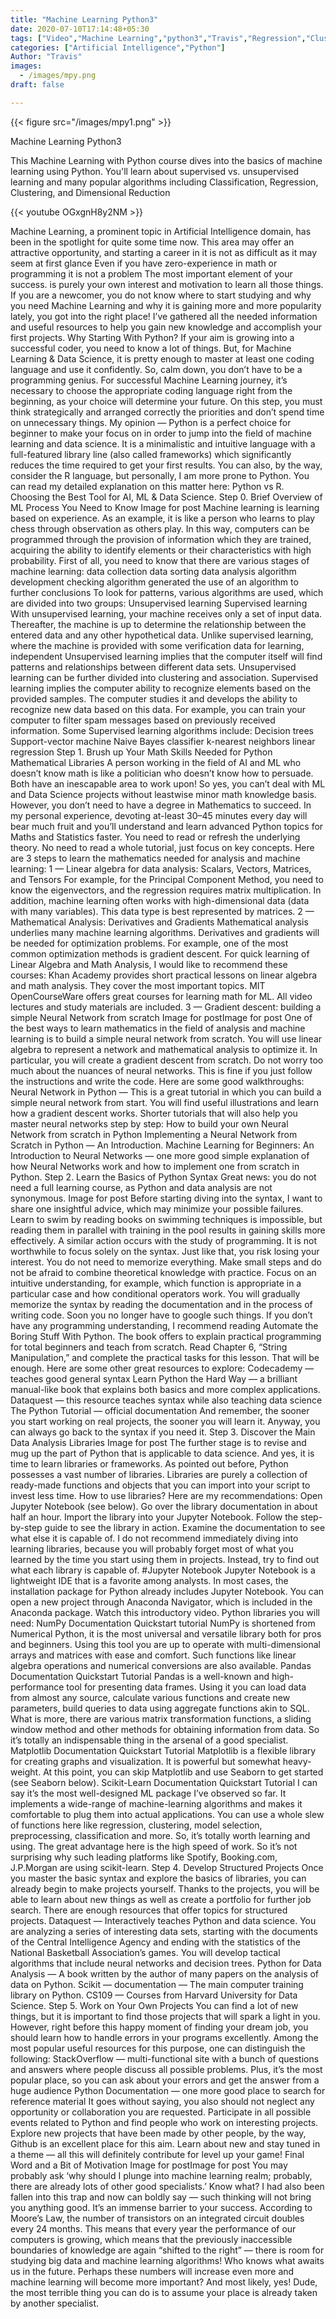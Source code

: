 ```yaml
---
title: "Machine Learning Python3"
date: 2020-07-10T17:14:48+05:30
tags: ["Video","Machine Learning","python3","Travis","Regression","Clustering","supervised","unsupervised"]
categories: ["Artificial Intelligence","Python"]
Author: "Travis"
images:
  - /images/mpy.png
draft: false

---
```


{{< figure src="/images/mpy1.png" >}}

Machine Learning Python3

This Machine Learning with Python course dives into the basics of machine learning using Python. You'll learn about supervised vs. unsupervised learning and many popular algorithms including Classification, Regression, Clustering, and Dimensional Reduction

{{< youtube OGxgnH8y2NM >}}

Machine Learning, a prominent topic in Artificial Intelligence domain, has been in the spotlight for quite some time now. This area may offer an attractive opportunity, and starting a career in it is not as difficult as it may seem at first glance  Even if you have zero-experience in math or programming it is not a problem The most important element of your success. is purely your own interest and motivation to learn all those things.
If you are a newcomer, you do not know where to start studying and why you need Machine Learning and why it is gaining more and more popularity lately, you got into the right place! I’ve gathered all the needed information and useful resources to help you gain new knowledge and accomplish your first projects.
Why Starting With Python?
If your aim is growing into a successful coder, you need to know a lot of things. But, for Machine Learning & Data Science, it is pretty enough to master at least one coding language and use it confidently. So, calm down, you don’t have to be a programming genius.
For successful Machine Learning journey, it’s necessary to choose the appropriate coding language right from the beginning, as your choice will determine your future. On this step, you must think strategically and arranged correctly the priorities and don’t spend time on unnecessary things.
My opinion — Python is a perfect choice for beginner to make your focus on in order to jump into the field of machine learning and data science. It is a minimalistic and intuitive language with a full-featured library line (also called frameworks) which significantly reduces the time required to get your first results.
You can also, by the way, consider the R language, but personally, I am more prone to Python. You can read my detailed explanation on this matter here:
Python vs R. Choosing the Best Tool for AI, ML & Data Science.
Step 0. Brief Overview of ML Process You Need to Know
Image for post
Machine learning is learning based on experience. As an example, it is like a person who learns to play chess through observation as others play. In this way, computers can be programmed through the provision of information which they are trained, acquiring the ability to identify elements or their characteristics with high probability.
First of all, you need to know that there are various stages of machine learning:
data collection
data sorting
data analysis
algorithm development
checking algorithm generated
the use of an algorithm to further conclusions
To look for patterns, various algorithms are used, which are divided into two groups:
Unsupervised learning
Supervised learning
With unsupervised learning, your machine receives only a set of input data. Thereafter, the machine is up to determine the relationship between the entered data and any other hypothetical data. Unlike supervised learning, where the machine is provided with some verification data for learning, independent Unsupervised learning implies that the computer itself will find patterns and relationships between different data sets. Unsupervised learning can be further divided into clustering and association.
Supervised learning implies the computer ability to recognize elements based on the provided samples. The computer studies it and develops the ability to recognize new data based on this data. For example, you can train your computer to filter spam messages based on previously received information.
Some Supervised learning algorithms include:
Decision trees
Support-vector machine
Naive Bayes classifier
k-nearest neighbors
linear regression
Step 1. Brush up Your Math Skills Needed for Python Mathematical Libraries
A person working in the field of AI and ML who doesn’t know math is like a politician who doesn’t know how to persuade. Both have an inescapable area to work upon!
So yes, you can’t deal with ML and Data Science projects without leastwise minor math knowledge basis. However, you don’t need to have a degree in Mathematics to succeed. In my personal experience, devoting at-least 30–45 minutes every day will bear much fruit and you’ll understand and learn advanced Python topics for Maths and Statistics faster.
You need to read or refresh the underlying theory. No need to read a whole tutorial, just focus on key concepts.
Here are 3 steps to learn the mathematics needed for analysis and machine learning:
1 — Linear algebra for data analysis: Scalars, Vectors, Matrices, and Tensors
For example, for the Principal Component Method, you need to know the eigenvectors, and the regression requires matrix multiplication. In addition, machine learning often works with high-dimensional data (data with many variables). This data type is best represented by matrices.
2 — Mathematical Analysis: Derivatives and Gradients
Mathematical analysis underlies many machine learning algorithms. Derivatives and gradients will be needed for optimization problems. For example, one of the most common optimization methods is gradient descent.
For quick learning of Linear Algebra and Math Analysis, I would like to recommend these courses:
Khan Academy provides short practical lessons on linear algebra and math analysis. They cover the most important topics.
MIT OpenCourseWare offers great courses for learning math for ML. All video lectures and study materials are included.
3 — Gradient descent: building a simple Neural Network from scratch
Image for postImage for post
One of the best ways to learn mathematics in the field of analysis and machine learning is to build a simple neural network from scratch. You will use linear algebra to represent a network and mathematical analysis to optimize it. In particular, you will create a gradient descent from scratch. Do not worry too much about the nuances of neural networks. This is fine if you just follow the instructions and write the code.
Here are some good walkthroughs:
Neural Network in Python — This is a great tutorial in which you can build a simple neural network from start. You will find useful illustrations and learn how a gradient descent works.
Shorter tutorials that will also help you master neural networks step by step:
How to build your own Neural Network from scratch in Python
Implementing a Neural Network from Scratch in Python — An Introduction.
Machine Learning for Beginners: An Introduction to Neural Networks — one more good simple explanation of how Neural Networks work and how to implement one from scratch in Python.
Step 2. Learn the Basics of Python Syntax
Great news: you do not need a full learning course, as Python and data analysis are not synonymous.
Image for post
Before starting diving into the syntax, I want to share one insightful advice, which may minimize your possible failures.
Learn to swim by reading books on swimming techniques is impossible, but reading them in parallel with training in the pool results in gaining skills more effectively.
A similar action occurs with the study of programming. It is not worthwhile to focus solely on the syntax. Just like that, you risk losing your interest.
You do not need to memorize everything. Make small steps and do not be afraid to combine theoretical knowledge with practice. Focus on an intuitive understanding, for example, which function is appropriate in a particular case and how conditional operators work. You will gradually memorize the syntax by reading the documentation and in the process of writing code. Soon you no longer have to google such things.
If you don’t have any programming understanding, I recommend reading Automate the Boring Stuff With Python. The book offers to explain practical programming for total beginners and teach from scratch. Read Chapter 6, “String Manipulation,” and complete the practical tasks for this lesson. That will be enough.
Here are some other great resources to explore:
Codecademy — teaches good general syntax
Learn Python the Hard Way — a brilliant manual-like book that explains both basics and more complex applications.
Dataquest — this resource teaches syntax while also teaching data science
The Python Tutorial — official documentation
And remember, the sooner you start working on real projects, the sooner you will learn it. Anyway, you can always go back to the syntax if you need it.
Step 3. Discover the Main Data Analysis Libraries
Image for post
The further stage is to revise and mug up the part of Python that is applicable to data science. And yes, it is time to learn libraries or frameworks. As pointed out before, Python possesses a vast number of libraries. Libraries are purely a collection of ready-made functions and objects that you can import into your script to invest less time.
How to use libraries? Here are my recommendations:
Open Jupyter Notebook (see below).
Go over the library documentation in about half an hour.
Import the library into your Jupyter Notebook.
Follow the step-by-step guide to see the library in action.
Examine the documentation to see what else it is capable of.
I do not recommend immediately diving into learning libraries, because you will probably forget most of what you learned by the time you start using them in projects. Instead, try to find out what each library is capable of.
#Jupyter Notebook
Jupyter Notebook is a lightweight IDE that is a favorite among analysts. In most cases, the installation package for Python already includes Jupyter Notebook. You can open a new project through Anaconda Navigator, which is included in the Anaconda package. Watch this introductory video.
Python libraries you will need:
NumPy
Documentation
Quickstart tutorial
NumPy is shortened from Numerical Python, it is the most universal and versatile library both for pros and beginners. Using this tool you are up to operate with multi-dimensional arrays and matrices with ease and comfort. Such functions like linear algebra operations and numerical conversions are also available.
Pandas
Documentation
Quickstart Tutorial
Pandas is a well-known and high-performance tool for presenting data frames. Using it you can load data from almost any source, calculate various functions and create new parameters, build queries to data using aggregate functions akin to SQL. What is more, there are various matrix transformation functions, a sliding window method and other methods for obtaining information from data. So it’s totally an indispensable thing in the arsenal of a good specialist.
Matplotlib
Documentation
Quickstart Tutorial
Matplotlib is a flexible library for creating graphs and visualization. It is powerful but somewhat heavy-weight. At this point, you can skip Matplotlib and use Seaborn to get started (see Seaborn below).
Scikit-Learn
Documentation
Quickstart Tutorial
I can say it’s the most well-designed ML package I’ve observed so far. It implements a wide-range of machine-learning algorithms and makes it comfortable to plug them into actual applications. You can use a whole slew of functions here like regression, clustering, model selection, preprocessing, classification and more. So, it’s totally worth learning and using. The great advantage here is the high speed of work. So it’s not surprising why such leading platforms like Spotify, Booking.com, J.P.Morgan are using scikit-learn.
Step 4. Develop Structured Projects
Once you master the basic syntax and explore the basics of libraries, you can already begin to make projects yourself. Thanks to the projects, you will be able to learn about new things as well as create a portfolio for further job search.
There are enough resources that offer topics for structured projects.
Dataquest — Interactively teaches Python and data science. You are analyzing a series of interesting data sets, starting with the documents of the Central Intelligence Agency and ending with the statistics of the National Basketball Association’s games. You will develop tactical algorithms that include neural networks and decision trees.
Python for Data Analysis — A book written by the author of many papers on the analysis of data on Python.
Scikit — documentation — The main computer training library on Python.
CS109 — Courses from Harvard University for Data Science.
Step 5. Work on Your Own Projects
You can find a lot of new things, but it is important to find those projects that will spark a light in you. However, right before this happy moment of finding your dream job, you should learn how to handle errors in your programs excellently. Among the most popular useful resources for this purpose, one can distinguish the following:
StackOverflow — multi-functional site with a bunch of questions and answers where people discuss all possible problems. Plus, it’s the most popular place, so you can ask about your errors and get the answer from a huge audience
Python Documentation — one more good place to search for reference material
It goes without saying, you also should not neglect any opportunity or collaboration you are requested. Participate in all possible events related to Python and find people who work on interesting projects. Explore new projects that have been made by other people, by the way, Github is an excellent place for this aim. Learn about new and stay tuned in a theme — all this will definitely contribute for level up your game!
Final Word and a Bit of Motivation
Image for postImage for post
You may probably ask ‘why should I plunge into machine learning realm; probably, there are already lots of other good specialists.’
Know what? I had also been fallen into this trap and now can boldly say — such thinking will not bring you anything good. It’s an immense barrier to your success.
According to Moore’s Law, the number of transistors on an integrated circuit doubles every 24 months. This means that every year the performance of our computers is growing, which means that the previously inaccessible boundaries of knowledge are again “shifted to the right” — there is room for studying big data and machine learning algorithms!
Who knows what awaits us in the future. Perhaps these numbers will increase even more and machine learning will become more important? And most likely, yes!
Dude, the most terrible thing you can do is to assume your place is already taken by another specialist.
